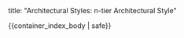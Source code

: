 <frontmatter>
title: "Architectural Styles: n-tier Architectural Style"
</frontmatter>

{{container_index_body | safe}}
